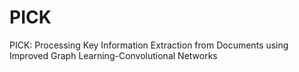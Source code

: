 # PICK
PICK: Processing Key Information Extraction from Documents using Improved Graph Learning-Convolutional Networks 

